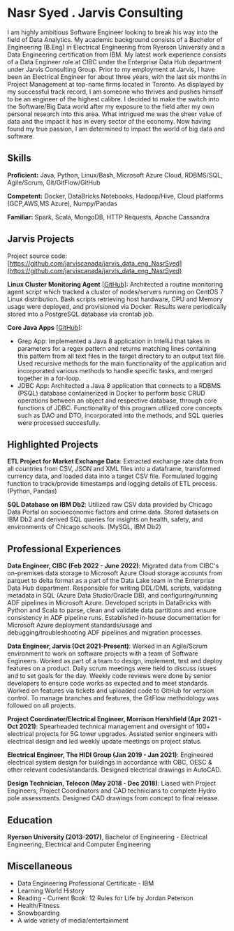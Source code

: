# Nasr Syed . Jarvis Consulting

I am highly ambitious Software Engineer looking to break his way into the field of Data Analytics. My academic background consists of a Bachelor of Engineering (B.Eng) in Electrical Engineering from Ryerson University and a Data Engineering certification from IBM. My latest work experience consists of a Data Engineer role at CIBC under the Enterprise Data Hub department under Jarvis Consulting Group. Prior to my employment at Jarvis, I have been an Electrical Engineer for about three years, with the last six months in Project Management at top-name firms located in Toronto. As displayed by my successful track record, I am someone who thrives and pushes himself to be an engineer of the highest calibre. I decided to make the switch into the Software/Big Data world after my exposure to the field after my own personal research into this area. What intrigued me was the sheer value of data and the impact it has in every sector of the economy.  Now having found my true passion, I am determined to impact the world of big data and software.

## Skills

**Proficient:** Java, Python, Linux/Bash, Microsoft Azure Cloud, RDBMS/SQL, Agile/Scrum, Git/GitFlow/GitHub

**Competent:** Docker, DataBricks Notebooks, Hadoop/Hive, Cloud platforms (GCP,AWS,MS Azure), Numpy/Pandas

**Familiar:** Spark, Scala, MongoDB, HTTP Requests, Apache Cassandra

## Jarvis Projects

Project source code: [https://github.com/jarviscanada/jarvis_data_eng_NasrSyed](https://github.com/jarviscanada/jarvis_data_eng_NasrSyed)


**Linux Cluster Monitoring Agent** [[GitHub](https://github.com/jarviscanada/jarvis_data_eng_NasrSyed/tree/master/linux_sql)]: Architected a routine monitoring agent script which tracked a cluster of nodes/servers running on CentOS 7 Linux distribution. Bash scripts retrieving host hardware, CPU and Memory usage were deployed, and provisioned via Docker. Results were periodically stored into a PostgreSQL database via crontab job.

**Core Java Apps** [[GitHub](https://github.com/jarviscanada/jarvis_data_eng_NasrSyed/tree/master/core_java)]:
      
  - Grep App: Implemented a Java 8 application in IntelliJ that takes in parameters for a regex pattern and returns matching lines containing this pattern from all text files in the target directory to an output text file. Used recursive methods for the main functionality of the application and incorporated various methods to handle specific tasks, and merged together in a for-loop.
  - JDBC App: Architected a Java 8 application that connects to a RDBMS (PSQL) database containerized in Docker to perform basic CRUD operations between an object and respective database, through core functions of JDBC. Functionality of this program utilized core concepts such as DAO and DTO, incorporated into the methods, and SQL queries were processed succesfully.


## Highlighted Projects
**ETL Project for Market Exchange Data**: Extracted exchange rate data from all countries from CSV, JSON and XML files into a dataframe, transformed currency data, and loaded data into a target CSV file. Formulated logging function to track/provide timestamps and logging details of ETL process. (Python, Pandas)

**SQL Database on IBM Db2**: Utilized raw CSV data provided by Chicago Data Portal on socioeconomic factors and crime data. Stored datasets on IBM Db2 and derived SQL queries for insights on health, safety, and environments of Chicago schools. (MySQL, IBM Db2)


## Professional Experiences

**Data Engineer, CIBC (Feb 2022 - June 2022)**: Migrated data from CIBC's on-premises data storage to Microsoft Azure Cloud storage accounts from parquet to delta format as a part of the Data Lake team in the Enterprise Data Hub department. Responsible for writing DDL/DML scripts, validating metadata in SQL (Azure Data Studio/Oracle DB), and configuring/running ADF pipelines in Microsoft Azure. Developed scripts in DataBricks with Python and Scala to parse, clean and validate data partitions and ensure consistency in ADF pipeline runs. Established in-house documentation for Microsoft Azure deployment standards/usage and debugging/troubleshooting ADF pipelines and migration processes.

**Data Engineer, Jarvis (Oct 2021-Present)**: Worked in an Agile/Scrum environment to work on software projects with a team of Software Engineers. Worked as part of a team to design, implement, test and deploy features on a product. Daily scrum meetings were held to discuss issues and to set goals for the day. Weekly code reviews were done by senior developers to ensure code works as expected and to meet standards. Worked on features via tickets and uploaded code to GitHub for version control. To manage branches and features, the GitFlow methodology was followed on all projects.

**Project Coordinator/Electrical Engineer, Morrison Hershfield (Apr 2021 - Oct 2021)**: Spearheaded technical management and oversight of 100+ electrical projects for 5G tower upgrades. Assisted senior engineers with electrical design and led weekly update meetings on project status.

**Electrical Engineer, The HIDI Group (Jan 2019 - Jan 2021)**: Engineered electrical system design for buildings in accordance with OBC, OESC & other relevant codes/standards. Designed electrical drawings in AutoCAD.

**Design Technician, Telecon (May 2018 - Dec 2018)**: Liased with Project Engineers, Project Coordinators and CAD technicians to complete Hydro pole assessments. Designed CAD drawings from concept to final release.


## Education
**Ryerson University (2013-2017)**, Bachelor of Engineering - Electrical Engineering, Electrical and Computer Engineering


## Miscellaneous
- Data Engineering Professional Certificate - IBM
- Learning World History
- Reading - Current Book: 12 Rules for Life by Jordan Peterson
- Health/Fitness
- Snowboarding
- A wide variety of media/entertainment